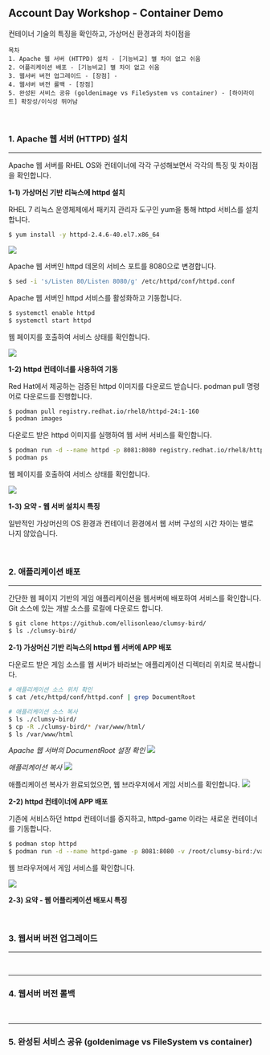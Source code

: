 ## Account Day Workshop - Container Demo

컨테이너 기술의 특징을 확인하고, 가상머신 환경과의 차이점을 



```
목차
1. Apache 웹 서버 (HTTPD) 설치 - [기능비교] 별 차이 없고 쉬움
2. 어플리케이션 배포 - [기능비교] 별 차이 없고 쉬움
3. 웹서버 버전 업그레이드 - [장점] - 
4. 웹서버 버전 롤백 - [장점]
5. 완성된 서비스 공유 (goldenimage vs FileSystem vs container) - [하이라이트] 확장성/이식성 뛰어남
```

<br/>

### 1. Apache 웹 서버 (HTTPD) 설치
---

Apache 웹 서버를 RHEL OS와 컨테이너에 각각 구성해보면서 각각의 특징 및 차이점을 확인합니다.


**1-1) 가상머신 기반 리눅스에 httpd 설치**


RHEL 7 리눅스 운영체제에서 패키지 관리자 도구인 yum을 통해 httpd 서비스를 설치합니다.

```bash
$ yum install -y httpd-2.4.6-40.el7.x86_64
```

![](./yum_install_httpd_1.png)

Apache 웹 서버인 httpd 데몬의 서비스 포트를 8080으로 변경합니다.

```bash
$ sed -i 's/Listen 80/Listen 8080/g' /etc/httpd/conf/httpd.conf
```

Apache 웹 서버인 httpd 서비스를 활성화하고 기동합니다. 

```bash
$ systemctl enable httpd
$ systemctl start httpd
```

웹 페이지를 호출하여 서비스 상태를 확인합니다.

![](./yum_httpd_8080.png)


**1-2) httpd 컨테이너를 사용하여 기동**


Red Hat에서 제공하는 검증된 httpd 이미지를 다운로드 받습니다. 
podman pull 명령어로 다운로드를 진행합니다.

```bash
$ podman pull registry.redhat.io/rhel8/httpd-24:1-160
$ podman images
```

다운로드 받은 httpd 이미지를 실행하여 웹 서버 서비스를 확인합니다.

```bash
$ podman run -d --name httpd -p 8081:8080 registry.redhat.io/rhel8/httpd-24:1-160
$ podman ps
```

웹 페이지를 호출하여 서비스 상태를 확인합니다.

![](./container_httpd_8081.png)


**1-3) 요약 - 웹 서버 설치시 특징**

일반적인 가상머신의 OS 환경과 컨테이너 환경에서 웹 서버 구성의 시간 차이는 별로 나지 않았습니다.  

  
<br/>

### 2. 애플리케이션 배포
---

간단한 웹 페이지 기반의 게임 애플리케이션을 웹서버에 배포하여 서비스를 확인합니다. 
Git 소스에 있는 개발 소스를 로컬에 다운로드 합니다.

```bash
$ git clone https://github.com/ellisonleao/clumsy-bird/
$ ls ./clumsy-bird/
```

**2-1) 가상머신 기반 리눅스의 httpd 웹 서버에 APP 배포**

다운로드 받은 게임 소스를 웹 서버가 바라보는 애플리케이션 디렉터리 위치로 복사합니다.

```bash
# 애플리케이션 소스 위치 확인
$ cat /etc/httpd/conf/httpd.conf | grep DocumentRoot

# 애플리케이션 소스 복사 
$ ls ./clumsy-bird/
$ cp -R ./clumsy-bird/* /var/www/html/
$ ls /var/www/html
```

*Apache 웹 서버의 DocumentRoot 설정 확인*
![](./documentroot.png)

*애플리케이션 복사*
![](./cp_app.png)

애플리케이션 복사가 완료되었으면, 웹 브라우저에서 게임 서비스를 확인합니다.
![](./vm_app.png)

**2-2) httpd 컨테이너에 APP 배포**

기존에 서비스하던 httpd 컨테이너를 중지하고, httpd-game 이라는 새로운 컨테이너를 기동합니다.

```bash
$ podman stop httpd
$ podman run -d --name httpd-game -p 8081:8080 -v /root/clumsy-bird:/var/www/html:Z registry.redhat.io/rhel8/httpd-24:1-160
```

웹 브라우저에서 게임 서비스를 확인합니다.

![](./container_app.png)


**2-3) 요약 - 웹 어플리케이션 배포시 특징**


<br/>


### 3. 웹서버 버전 업그레이드
---

<br/>

---
### 4. 웹서버 버전 롤백

<br/>

---
### 5. 완성된 서비스 공유 (goldenimage vs FileSystem vs container) 











